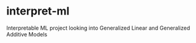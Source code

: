 # interpret-ml
Interpretable ML project looking into Generalized Linear and Generalized Additive Models 
